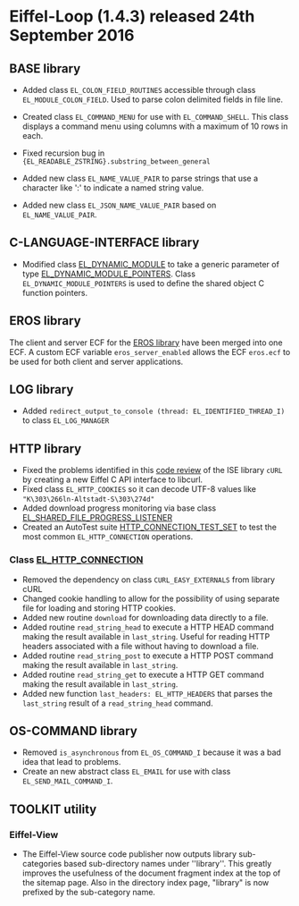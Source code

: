# Eiffel-Loop (1.4.3) released 24th September 2016

## BASE library
* Added class `EL_COLON_FIELD_ROUTINES` accessible through class `EL_MODULE_COLON_FIELD`. Used to parse colon delimited fields in file line.

* Created class `EL_COMMAND_MENU` for use with `EL_COMMAND_SHELL`. This class displays a command menu using columns with a maximum of 10 rows in each.

* Fixed recursion bug in `{EL_READABLE_ZSTRING}.substring_between_general`

* Added new class `EL_NAME_VALUE_PAIR` to parse strings that use a character like ':' to indicate a named string value.
* Added new class `EL_JSON_NAME_VALUE_PAIR` based on `EL_NAME_VALUE_PAIR`.
 
## C-LANGUAGE-INTERFACE library
* Modified class [EL_DYNAMIC_MODULE](http://www.eiffel-loop.com/library/language_interface/C/class-index.html#EL_DYNAMIC_MODULE) to take a generic parameter of type [EL_DYNAMIC_MODULE_POINTERS](http://www.eiffel-loop.com/library/language_interface/C/class-index.html#EL_DYNAMIC_MODULE_POINTERS). Class `EL_DYNAMIC_MODULE_POINTERS` is used to define the shared object C function pointers.

## EROS library
The client and server ECF for the [EROS library](http://www.eiffel-loop.com/library/network/eros/class-index.html) have been merged into one ECF. A custom ECF variable `eros_server_enabled` allows the ECF `eros.ecf` to be used for both client and server applications.

## LOG library
* Added `redirect_output_to_console (thread: EL_IDENTIFIED_THREAD_I)` to class `EL_LOG_MANAGER`

## HTTP library

* Fixed the problems identified in this [code review](https://groups.google.com/forum/#!topic/eiffel-users/5rXQC2sQNZU) of the ISE library `cURL` by creating a new Eiffel C API interface to libcurl.
* Fixed class `EL_HTTP_COOKIES` so it can decode UTF-8 values like `"K\303\266ln-Altstadt-S\303\274d"`
* Added download progress monitoring via base class [EL_SHARED_FILE_PROGRESS_LISTENER](http://www.eiffel-loop.com/library/base/runtime/class-index.html#EL_SHARED_FILE_PROGRESS_LISTENER)
* Created an AutoTest suite [HTTP_CONNECTION_TEST_SET](http://www.eiffel-loop.com/test/source/test/http/http_connection_test_set.html) to test the most common `EL_HTTP_CONNECTION` operations.

### Class [EL_HTTP_CONNECTION](http://www.eiffel-loop.com/library/network/protocol/http/class-index.html#EL_HTTP_CONNECTION)

* Removed the dependency on class `CURL_EASY_EXTERNALS` from library cURL
* Changed cookie handling to allow for the possibility of using separate file for loading and storing HTTP cookies.
* Added new routine `download` for downloading data directly to a file.
* Added routine `read_string_head` to execute a HTTP HEAD command making the result available in `last_string`. Useful for reading HTTP headers associated with a file without having to download a file.
* Added routine `read_string_post` to execute a HTTP POST command making the result available in `last_string`.
* Added routine `read_string_get` to execute a HTTP GET command making the result available in `last_string`.
* Added new function `last_headers: EL_HTTP_HEADERS` that parses the `last_string` result of a `read_string_head` command.

## OS-COMMAND library
* Removed `is_asynchronous` from `EL_OS_COMMAND_I` because it was a bad idea that lead to problems.
* Create an new abstract class `EL_EMAIL` for use with class `EL_SEND_MAIL_COMMAND_I`.

## TOOLKIT utility

### Eiffel-View

* The Eiffel-View source code publisher now outputs library sub-categories based sub-directory names under ''library''. This greatly improves the usefulness of the document fragment index at the top of the sitemap page. Also in the directory index page, "library" is now prefixed by the sub-category name.

